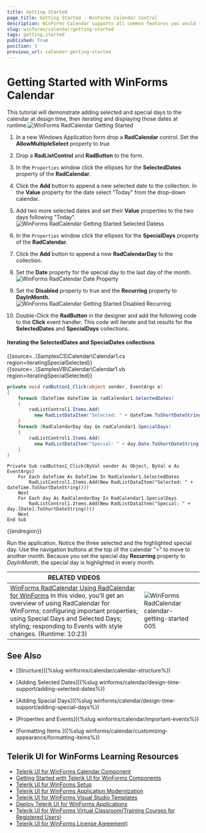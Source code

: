 ```yaml
---
title: Getting Started
page_title: Getting Started - WinForms Calendar Control
description: WinForms Calendar supports all common features you would find in the standard Month Calendar control.
slug: winforms/calendar/getting-started
tags: getting,started
published: True
position: 3
previous_url: calendar-getting-started
---
```


# Getting Started with WinForms Calendar


This tutorial will demonstrate adding selected and special days to the calendar at design time, then iterating and displaying those dates at runtime.![WinForms RadCalendar Getting Started](images/calendar-getting-started004.gif)

1. In a new Windows Application form drop a __RadCalendar__ control. Set the __AllowMultipleSelect__ property to *true*.
          

1. Drop a __RadListControl__ and __RadButton__ to the form.

1. In the `Properties` window click the ellipses for the __SelectedDates__ property of the __RadCalendar__.

1. Click the __Add__ button to append a new selected date to the collection. In the __Value__ property for the date select "Today" from the drop-down calendar.

1. Add two more selected dates and set their __Value__ properties to the two days following "Today".
 ![WinForms RadCalendar Getting Started Selected Datess](images/calendar-getting-started001.png)

1. In the `Properties` window click the ellipses for the __SpecialDays__ property of the __RadCalendar__. 


1. Click the __Add__ button to append a new __RadCalendarDay__ to the collection.

1. Set the __Date__ property for the special day to the last day of the month.![WinForms RadCalendar Date Property](images/calendar-getting-started002.png)

1. Set the __Disabled__ property to true and the __Recurring__ property to __DayInMonth.__
 ![WinForms RadCalendar Getting Started Disabled Recurring](images/calendar-getting-started003.png)

1. Double-Click the __RadButton__ in the designer and add the following code to the __Click__ event handler. This code will iterate and list results for the __SelectedDates__ and __SpecialDays__ collections.


#### Iterating the SelectedDates and SpecialDates collections

{{source=..\SamplesCS\Calendar\Calendar1.cs region=iteratingSpecialSelected}} 
{{source=..\SamplesVB\Calendar\Calendar1.vb region=iteratingSpecialSelected}} 

````C#
private void radButton1_Click(object sender, EventArgs e)
{
    foreach (DateTime dateTime in radCalendar1.SelectedDates)
    {
        radListControl1.Items.Add(
          new RadListDataItem("Selected: " + dateTime.ToShortDateString()));
    }
    foreach (RadCalendarDay day in radCalendar1.SpecialDays)
    {
        radListControl1.Items.Add(
          new RadListDataItem("Special: " + day.Date.ToShortDateString()));
    }
}

````
````VB.NET
Private Sub radButton1_Click(ByVal sender As Object, ByVal e As EventArgs)
    For Each dateTime As DateTime In RadCalendar1.SelectedDates
        RadListControl1.Items.Add(New RadListDataItem("Selected: " + dateTime.ToShortDateString()))
    Next
    For Each day As RadCalendarDay In RadCalendar1.SpecialDays
        RadListControl1.Items.Add(New RadListDataItem("Special: " + day.[Date].ToShortDateString()))
    Next
End Sub

````

{{endregion}} 


Run the application. Notice the three selected and the highlighted special day. Use the navigation buttons at the top of the calendar ">" to move to another month. Because you set the special day __Recurring__ property to *DayInMonth*, the special day is highlighted in every month. 
        
        


| RELATED VIDEOS |  |
| ------ | ------ |
|[WinForms RadCalendar Using RadCalendar for WinForms](http://tv.telerik.com/winforms/radcalendar/using-radcalendar-for-winforms) In this video, you'll get an overview of using RadCalendar for WinForms; configuring important properties; using Special Days and Selected Days; styling; responding to Events with style changes. (Runtime: 10:23)|![WinForms RadCalendar calendar-getting-started 005](images/calendar-getting-started005.png)|

## See Also

* [Structure]({%slug winforms/calendar/calendar-structure%})

* [Adding Selected Dates]({%slug winforms/calendar/design-time-support/adding-selected-dates%})

* [Adding Spacial Days]({%slug winforms/calendar/design-time-support/adding-special-days%})

* [Properties and Events]({%slug winforms/calendar/important-events%})

* [Formatting Items ]({%slug  winforms/calendar/customizing-appearance/formatting-items%})



## Telerik UI for WinForms Learning Resources
* [Telerik UI for WinForms Calendar Component](https://www.telerik.com/products/winforms/calendar.aspx)
* [Getting Started with Telerik UI for WinForms Components](https://docs.telerik.com/devtools/winforms/getting-started/first-steps)
* [Telerik UI for WinForms Setup](https://docs.telerik.com/devtools/winforms/installation-and-upgrades/installing-on-your-computer)
* [Telerik UI for WinForms Application Modernization](https://docs.telerik.com/devtools/winforms/winforms-converter/overview)
* [Telerik UI for WinForms Visual Studio Templates](https://docs.telerik.com/devtools/winforms/visual-studio-integration/visual-studio-templates)
* [Deploy Telerik UI for WinForms Applications](https://docs.telerik.com/devtools/winforms/deployment-and-distribution/application-deployment)
* [Telerik UI for WinForms Virtual Classroom(Training Courses for Registered Users)](https://learn.telerik.com/learn/course/external/view/elearning/17/telerik-ui-for-winforms)
* [Telerik UI for WinForms License Agreement)](https://www.telerik.com/purchase/license-agreement/winforms-dlw-s)

